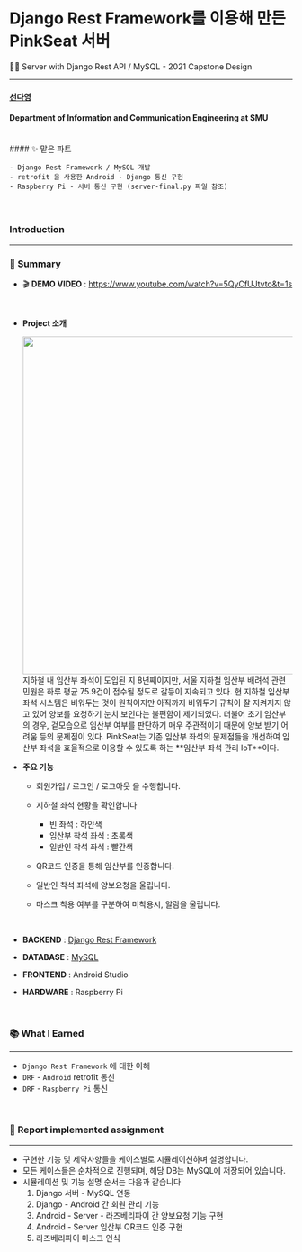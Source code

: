 # Django Rest Framework를 이용해 만든 PinkSeat 서버
👩‍💻 Server with Django Rest API / MySQL - 2021 Capstone Design


---

#### [선다영](https://github.com/dayowoo)
#### Department of Information and Communication Engineering at SMU
<br>
#### ✨ 맡은 파트

	- Django Rest Framework / MySQL 개발
	- retrofit 을 사용한 Android - Django 통신 구현
	- Raspberry Pi - 서버 통신 구현 (server-final.py 파일 참조)

#### <br>

### Introduction

---

### 💌 Summary

* 🎬 **DEMO VIDEO** : https://www.youtube.com/watch?v=5QyCfUJtvto&t=1s

  <br>

* **Project 소개**

  <img align="left" src="https://github.com/dayowoo/PinkSeat-Server/issues/1#issue-1056981041" width="600" height="auto">
  지하철 내 임산부 좌석이 도입된 지 8년째이지만, 서울 지하철 임산부 배려석 관련 민원은 하루 평균 75.9건이 접수될 정도로 갈등이 지속되고 있다. 현 지하철 임산부 좌석 시스템은 비워두는 것이 원칙이지만 아직까지 비워두기 규칙이 잘 지켜지지 않고 있어 양보를 요청하기 눈치 보인다는 불편함이 제기되었다. 더불어 초기 임산부의 경우, 겉모습으로 임산부 여부를 판단하기 매우 주관적이기 때문에 양보 받기 어려움 등의 문제점이 있다. PinkSeat는 기존 임산부 좌석의 문제점들을 개선하여 임산부 좌석을 효율적으로 이용할 수 있도록 하는 **임산부 좌석 관리 IoT**이다.

  <br>

* **주요 기능**

  * 회원가입 / 로그인 / 로그아웃 을 수행합니다.

  * 지하철 좌석 현황을 확인합니다

    * 빈 좌석 : 하얀색
    * 임산부 착석 좌석 : 초록색
    * 일반인 착석 좌석 : 빨간색 

  * QR코드 인증을 통해 임산부를 인증합니다.

  * 일반인 착석 좌석에 양보요청을 울립니다.

  * 마스크 착용 여부를 구분하여 미착용시, 알람을 울립니다.

    <br>

* **BACKEND** : [Django Rest Framework](https://github.com/dayowoo/PinkSeat-Server)

* **DATABASE** : [MySQL](https://github.com/dayowoo/PinkSeat-Server)

* **FRONTEND** : Android Studio

* **HARDWARE** : Raspberry Pi

<br>



### 📚 What I Earned

---

-   `Django Rest Framework` 에 대한 이해
-   `DRF` - `Android` retrofit 통신
-   `DRF` - `Raspberry Pi`  통신

<br>



### 📢 Report implemented assignment

---

* 구현한 기능 및 제약사항들을 케이스별로 시뮬레이션하며 설명합니다.
* 모든 케이스들은 순차적으로 진행되며, 해당 DB는 MySQL에 저장되어 있습니다.
* 시뮬레이션 및 기능 설명 순서는 다음과 같습니다
  1. Django 서버 - MySQL 연동
  2. Django - Android 간 회원 관리 기능
  3. Android - Server - 라즈베리파이 간 양보요청 기능 구현
  4. Android - Server 임산부 QR코드 인증 구현
  5. 라즈베리파이 마스크 인식

